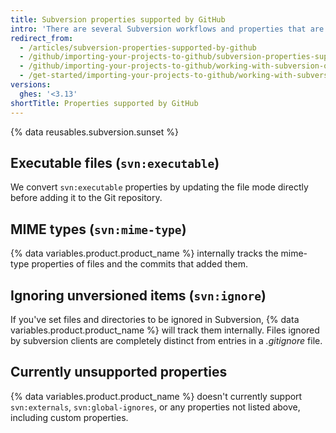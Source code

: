```yaml
---
title: Subversion properties supported by GitHub
intro: 'There are several Subversion workflows and properties that are similar to existing functionality on {% data variables.product.product_name %}.'
redirect_from:
  - /articles/subversion-properties-supported-by-github
  - /github/importing-your-projects-to-github/subversion-properties-supported-by-github
  - /github/importing-your-projects-to-github/working-with-subversion-on-github/subversion-properties-supported-by-github
  - /get-started/importing-your-projects-to-github/working-with-subversion-on-github/subversion-properties-supported-by-github
versions:
  ghes: '<3.13'
shortTitle: Properties supported by GitHub
---
```

{% data reusables.subversion.sunset %}

## Executable files (`svn:executable`)

We convert `svn:executable` properties by updating the file mode directly before adding it to the Git repository.

## MIME types (`svn:mime-type`)

{% data variables.product.product_name %} internally tracks the mime-type properties of files and the commits that added them.

## Ignoring unversioned items (`svn:ignore`)

If you've set files and directories to be ignored in Subversion, {% data variables.product.product_name %} will track them internally. Files ignored by subversion clients are completely distinct from entries in a _.gitignore_ file.

## Currently unsupported properties

{% data variables.product.product_name %} doesn't currently support `svn:externals`, `svn:global-ignores`, or any properties not listed above, including custom properties.
